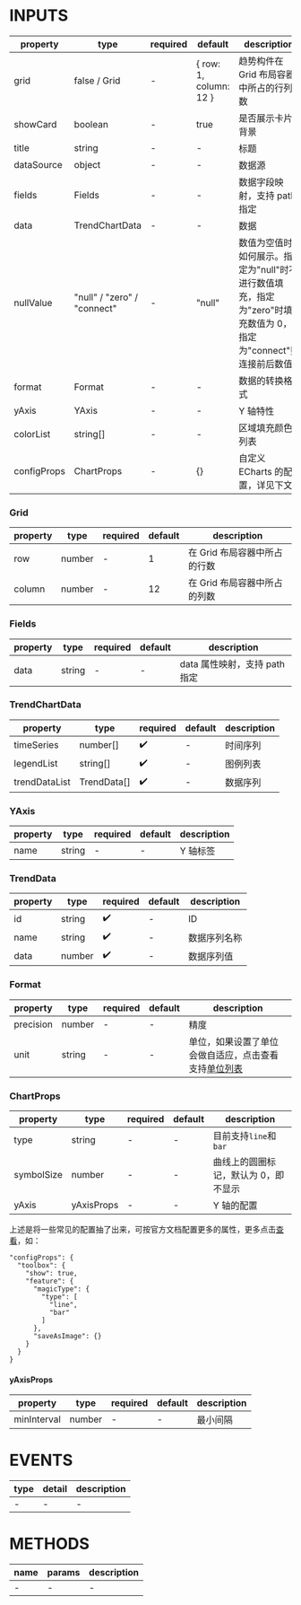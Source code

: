 [//]: # "atom-bricks/chart/trend-chart.ts"

# INPUTS

| property    | type                        | required | default                | description                                                                                                   |
| ----------- | --------------------------- | -------- | ---------------------- | ------------------------------------------------------------------------------------------------------------- |
| grid        | false / Grid                | -        | { row: 1, column: 12 } | 趋势构件在 Grid 布局容器中所占的行列数                                                                        |
| showCard    | boolean                     | -        | true                   | 是否展示卡片背景                                                                                              |
| title       | string                      | -        | -                      | 标题                                                                                                          |
| dataSource  | object                      | -        | -                      | 数据源                                                                                                        |
| fields      | Fields                      | -        | -                      | 数据字段映射，支持 path 指定                                                                                  |
| data        | TrendChartData              | -        | -                      | 数据                                                                                                          |
| nullValue   | "null" / "zero" / "connect" | -        | "null"                 | 数值为空值时如何展示。指定为"null"时不进行数值填充，指定为"zero"时填充数值为 0，指定为"connect"则连接前后数值 |
| format      | Format                      | -        | -                      | 数据的转换格式                                                                                                |
| yAxis       | YAxis                       | -        | -                      | Y 轴特性                                                                                                      |
| colorList   | string[]                    | -        | -                      | 区域填充颜色列表                                                                                              |  |
| configProps | ChartProps                  | -        | {}                     | 自定义 ECharts 的配置，详见下文                                                                               |

### Grid

| property | type   | required | default | description                  |
| -------- | ------ | -------- | ------- | ---------------------------- |
| row      | number | -        | 1       | 在 Grid 布局容器中所占的行数 |
| column   | number | -        | 12      | 在 Grid 布局容器中所占的列数 |

### Fields

| property | type   | required | default | description                   |
| -------- | ------ | -------- | ------- | ----------------------------- |
| data     | string | -        | -       | data 属性映射，支持 path 指定 |

### TrendChartData

| property      | type        | required | default | description |
| ------------- | ----------- | -------- | ------- | ----------- |
| timeSeries    | number[]    | ✔️       | -       | 时间序列    |
| legendList    | string[]    | ✔️       | -       | 图例列表    |
| trendDataList | TrendData[] | ✔️       | -       | 数据序列    |

### YAxis

| property | type   | required | default | description |
| -------- | ------ | -------- | ------- | ----------- |
| name     | string | -        | -       | Y 轴标签    |

### TrendData

| property | type   | required | default | description  |
| -------- | ------ | -------- | ------- | ------------ |
| id       | string | ✔️       | -       | ID           |
| name     | string | ✔️       | -       | 数据序列名称 |
| data     | number | ✔️       | -       | 数据序列值   |

### Format

| property  | type   | required | default | description                                                                                                     |
| --------- | ------ | -------- | ------- | --------------------------------------------------------------------------------------------------------------- |
| precision | number | -        | -       | 精度                                                                                                            |
| unit      | string | -        | -       | 单位，如果设置了单位会做自适应，点击查看支持[单位列表](http://docs.developers.easyops.cn/docs/brick-next/units) |

### ChartProps

| property   | type       | required | default | description                          |
| ---------- | ---------- | -------- | ------- | ------------------------------------ |
| type       | string     | -        | -       | 目前支持`line`和`bar`                |
| symbolSize | number     | -        | -       | 曲线上的圆圈标记，默认为 0，即不显示 |
| yAxis      | yAxisProps | -        | -       | Y 轴的配置                           |

上述是将一些常见的配置抽了出来，可按官方文档配置更多的属性，更多点击[查看](https://www.echartsjs.com/zh/option.html)，如：

```
"configProps": {
  "toolbox": {
    "show": true,
    "feature": {
      "magicType": {
        "type": [
          "line",
          "bar"
        ]
      },
      "saveAsImage": {}
    }
  }
}
```

#### yAxisProps

| property    | type   | required | default | description |
| ----------- | ------ | -------- | ------- | ----------- |
| minInterval | number | -        | -       | 最小间隔    |

# EVENTS

| type | detail | description |
| ---- | ------ | ----------- |
| -    | -      | -           |

# METHODS

| name | params | description |
| ---- | ------ | ----------- |
| -    | -      | -           |

